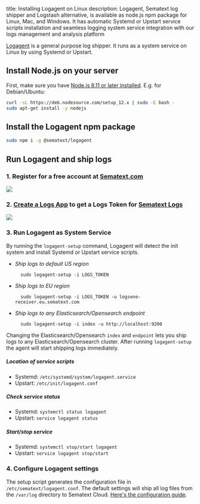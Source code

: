 title: Installing Logagent on Linux
description: Logagent, Sematext log shipper and Logstash alternative, is available as node.js npm package for Linux, Mac, and Windows. It has automatic Systemd or Upstart service scripts installation and seamless logging system service integration with our logs management and analysis platform

[Logagent](/docs/logagent/index) is a general purpose log shipper. It runs as a system service on Linux by using Systemd or Upstart.

## Install Node.js on your server
First, make sure you have [Node.js 8.11 or later installed](https://nodejs.org/en/download/package-manager/). E.g. for Debian/Ubuntu:
``` bash
curl -sL https://deb.nodesource.com/setup_12.x | sudo -E bash -
sudo apt-get install -y nodejs
```

## Install the Logagent npm package
```bash
sudo npm i -g @sematext/logagent 
```

## Run Logagent and ship logs

### 1. Register for a free account at [Sematext.com](https://apps.sematext.com/ui/registration)
![](/docs/images/app/sc-register.png)

### 2. [Create a Logs App](https://apps.sematext.com/ui/logs-create/app/logsene) to get a Logs Token for [Sematext Logs](https://www.sematext.com/logsene/)
![](/docs/images/logs/add-new-logging-app.png)

### 3. Run Logagent as System Service

By running the `logagent-setup` command, Logagent will detect the init system and install Systemd or Upstart service scripts.

- *Ship logs to default US region*
    <!-- language: bash -->
        
        sudo logagent-setup -i LOGS_TOKEN

- *Ship logs to EU region*
    <!-- language: bash -->
        
        sudo logagent-setup -i LOGS_TOKEN -u logsene-receiver.eu.sematext.com

- *Ship logs to any Elasticsearch/Opensearch endpoint*
    <!-- language: bash -->
        
        sudo logagent-setup -i index -u http://localhost:9200

Changing the Elasticsearch/Opensearch `index` and `endpoint` lets you ship logs to any Elasticsearch/Opensearch cluster. After running `logagent-setup` the agent will start shipping logs immediately.

##### Location of service scripts
- Systemd: `/etc/systemd/system/logagent.service`
- Upstart: `/etc/init/logagent.conf`

##### Check service status
- Systemd: `systemctl status logagent`
- Upstart: `service logagent status`

##### Start/stop service
- Systemd: `systemctl stop/start logagent`
- Upstart: `service logagent stop/start`

### 4. Configure Logagent settings
The setup script generates the configuration file in `/etc/sematext/logagent.conf`. The default settings will ship all log files from the `/var/log` directory to Sematext Cloud. [Here's the configuration guide](/docs/logagent/config-file).
